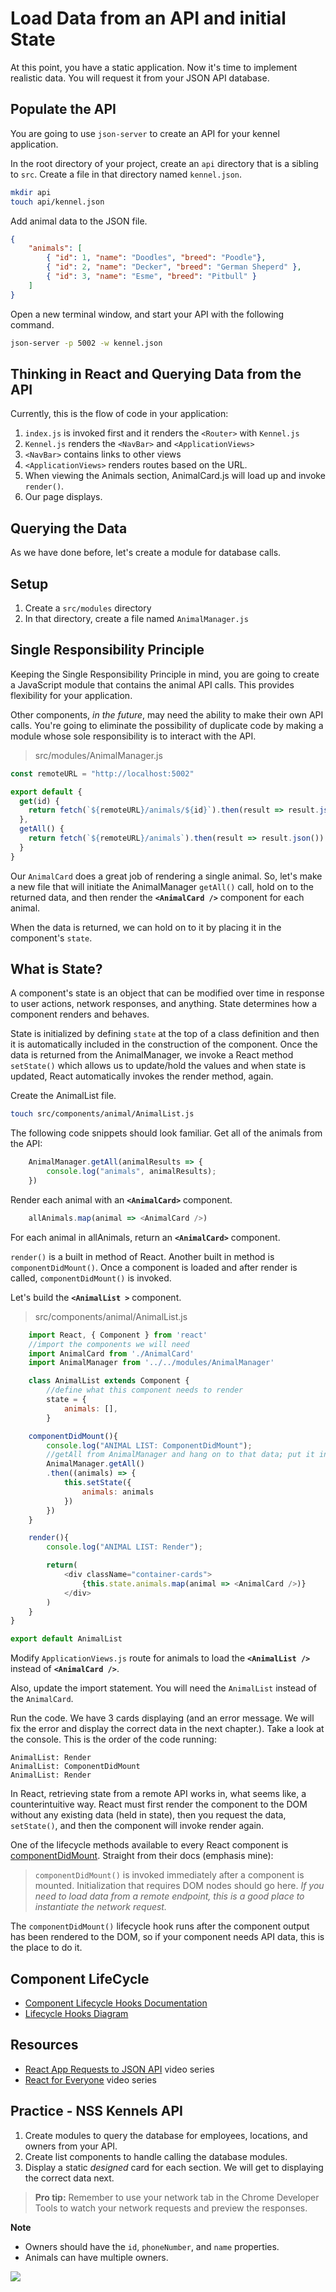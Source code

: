 # Load Data from an API and initial State

At this point, you have a static application. Now it's time to implement realistic data. You will request it from your JSON API database.


## Populate the API

You are going to use `json-server` to create an API for your kennel application.

In the root directory of your project, create an `api` directory that is a sibling to `src`. Create a file in that directory named `kennel.json`.

```sh
mkdir api
touch api/kennel.json
```

Add animal data to the JSON file.

```json
{
    "animals": [
        { "id": 1, "name": "Doodles", "breed": "Poodle"},
        { "id": 2, "name": "Decker", "breed": "German Sheperd" },
        { "id": 3, "name": "Esme", "breed": "Pitbull" }
    ]
}
```

Open a new terminal window, and start your API with the following command.

```sh
json-server -p 5002 -w kennel.json
```


## Thinking in React and Querying Data from the API

Currently, this is the flow of code in your application:
1. `index.js` is invoked first and it renders the `<Router>` with `Kennel.js`
1. `Kennel.js` renders the `<NavBar>` and `<ApplicationViews>`
1. `<NavBar>` contains links to other views
1. `<ApplicationViews>` renders routes based on the URL.
1. When viewing the Animals section, AnimalCard.js will load up and invoke `render()`.
1. Our page displays.


## Querying the Data

As we have done before, let's create a module for database calls.

## Setup

1. Create a `src/modules` directory
2. In that directory, create a file named `AnimalManager.js`

## Single Responsibility Principle

Keeping the Single Responsibility Principle in mind, you are going to create a JavaScript module that contains the animal API calls. This provides flexibility for your application.

Other components, _in the future_, may need the ability to make their own API calls. You're going to eliminate the possibility of duplicate code by making a module whose sole responsibility is to interact with the API.

> src/modules/AnimalManager.js

```js
const remoteURL = "http://localhost:5002"

export default {
  get(id) {
    return fetch(`${remoteURL}/animals/${id}`).then(result => result.json())
  },
  getAll() {
    return fetch(`${remoteURL}/animals`).then(result => result.json())
  }
}
```

Our `AnimalCard` does a great job of rendering a single animal. So, let's make a new file that will initiate the AnimalManager `getAll()` call, hold on to the returned data, and then render the **`<AnimalCard />`** component for each animal.

When the data is returned, we can hold on to it by placing it in the component's `state`.

## What is State?
A component's state is an object that can be modified over time in response to user actions, network responses, and anything. State determines how a component renders and behaves.

State is initialized by defining `state` at the top of a class definition and then it is automatically included in the construction of the component. Once the data is returned from the AnimalManager, we invoke a React method `setState()` which allows us to update/hold the values and when state is updated, React automatically invokes the render method, again.

Create the AnimalList file.

```sh
touch src/components/animal/AnimalList.js
```

The following code snippets should look familiar.
Get all of the animals from the API:

```js
    AnimalManager.getAll(animalResults => {
        console.log("animals", animalResults);
    })
```

Render each animal with an **`<AnimalCard>`** component.

```js
    allAnimals.map(animal => <AnimalCard />)
```
For each animal in allAnimals, return an **`<AnimalCard>`** component.


`render()` is a built in method of React. Another built in method is `componentDidMount()`. Once a component is loaded and after render is called, `componentDidMount()` is invoked.


Let's build the **`<AnimalList >`** component.

> src/components/animal/AnimalList.js

```js
    import React, { Component } from 'react'
    //import the components we will need
    import AnimalCard from './AnimalCard'
    import AnimalManager from '../../modules/AnimalManager'

    class AnimalList extends Component {
        //define what this component needs to render
        state = {
            animals: [],
        }

    componentDidMount(){
        console.log("ANIMAL LIST: ComponentDidMount");
        //getAll from AnimalManager and hang on to that data; put it in state
        AnimalManager.getAll()
        .then((animals) => {
            this.setState({
                animals: animals
            })
        })
    }

    render(){
        console.log("ANIMAL LIST: Render");

        return(
            <div className="container-cards">
                {this.state.animals.map(animal => <AnimalCard />)}
            </div>
        )
    }
}

export default AnimalList


```

Modify `ApplicationViews.js` route for animals to load the **`<AnimalList />`** instead of **`<AnimalCard />`**.

Also, update the import statement. You will need the `AnimalList` instead of the `AnimalCard`.


Run the code. We have 3 cards displaying (and an error message. We will fix the error and display the correct data in the next chapter.). Take a look at the console. This is the order of the code running:

```
AnimalList: Render
AnimalList: ComponentDidMount
AnimalList: Render
```

In React, retrieving state from a remote API works in, what seems like, a counterintuitive way. React must first render the component to the DOM without any existing data (held in state), then you request the data, `setState()`, and then the component will invoke render again.

One of the lifecycle methods available to every React component is [componentDidMount](https://reactjs.org/docs/react-component.html#the-component-lifecycle). Straight from their docs (emphasis mine):

> `componentDidMount()` is invoked immediately after a component is mounted. Initialization that requires DOM nodes should go here. _If you need to load data from a remote endpoint, this is a good place to instantiate the network request._

The `componentDidMount()` lifecycle hook runs after the component output has been rendered to the DOM, so if your component needs API data, this is the place to do it.


## Component LifeCycle

* [Component Lifecycle Hooks Documentation](https://reactjs.org/docs/react-component.html)
* [Lifecycle Hooks Diagram](http://projects.wojtekmaj.pl/react-lifecycle-methods-diagram/)

## Resources

* [React App Requests to JSON API](https://www.youtube.com/watch?v=vwWPM7za3Pk&list=PLhScwEnhQ-bmroyHFduwgOZ1KrdDvk_44) video series
* [React for Everyone](https://www.youtube.com/playlist?list=PLLnpHn493BHFfs3Uj5tvx17mXk4B4ws4p) video series

## Practice - NSS Kennels API

1. Create modules to query the database for employees, locations, and owners from your API.
2. Create list components to handle calling the database modules.
3. Display a static *designed* card for each section. We will get to displaying the correct data next.


> **Pro tip:** Remember to use your network tab in the Chrome Developer Tools to watch your network requests and preview the responses.

**Note**
* Owners should have the `id`, `phoneNumber`, and `name` properties.
* Animals can have multiple owners.

![](./images/eB9CCcrUHy.gif)





